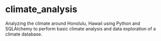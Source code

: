 # climate_analysis
Analyzing the climate around Honolulu, Hawaii using Python and SQLAlchemy to perform basic climate analysis and data exploration of a climate database.
